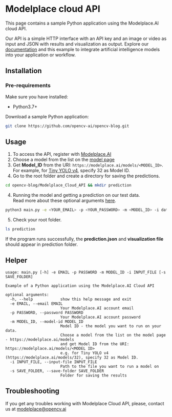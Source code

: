 # Modelplace cloud API

This page contains a sample Python application using the Modelplace.AI cloud API. 

Our API is a simple HTTP interface with an API key and an image or video as input and JSON with results and visualization as output. Explore our [documentation] and this example to integrate artificial intelligence models into your application or workflow.

[documentation]:https://modelplace.ai/blog/
[Modelplace.AI]:https://modelplace.ai
[Tiny YOLO v4]:https://modelplace.ai/models/32
[model page]:https://modelplace.ai/models

## Installation
### Pre-requirements

Make sure you have installed:

- Python3.7+

Download a sample Python application:
``` bash
git clone https://github.com/opencv-ai/opencv-blog.git
```

## Usage
1. To access the API, register with [Modelplace.AI]
1. Choose a model from the list on the [model page] 
1. Get **Model_ID** from the URI: ```https://modelplace.ai/models/<MODEL_ID>```.  
For example,  for [Tiny YOLO v4], specify 32 as Model ID.
1. Go to the root folder and create a directory for saving the predictions.  
``` bash 
cd opencv-blog/Modelplace_Cloud_API && mkdir prediction
```
4. Running the model and getting a prediction on our test data.   
Read more about these optional arguments [here](#helper).
``` bash 
python3 main.py -e <YOUR_EMAIL> -p <YOUR_PASSWORD> -m <MODEL_ID> -i data/<FILE> -s prediction 
```  
5. Check your root folder.   
``` bash 
ls prediction
```
If the program runs successfully, the **prediction.json** and **visualization file** should appear in prediction folder. 

## Helper
``` 
usage: main.py [-h] -e EMAIL -p PASSWORD -m MODEL_ID -i INPUT_FILE [-s SAVE_FOLDER]

Example of a Python application using the Modelplace.AI Cloud API

optional arguments:
  -h, --help            show this help message and exit
  -e EMAIL, --email EMAIL
                        Your Modelplace.AI account email
  -p PASSWORD, --password PASSWORD
                        Your Modelplace.AI account password
  -m MODEL_ID, --model-id MODEL_ID
                        Model ID - the model you want to run on your data. 
                        Choose a model from the list on the model page - https://modelplace.ai/models 
                        and get Model ID from the URI: https://modelplace.ai/models/<MODEL ID> 
                        e.g. for Tiny YOLO v4 (https://modelplace.ai/models/32), specify 32 as Model ID.
  -i INPUT_FILE, --input-file INPUT_FILE
                        Path to the file you want to run a model on
  -s SAVE_FOLDER, --save-folder SAVE_FOLDER
                        Folder for saving the results
```

## Troubleshooting

If you get any troubles working with Modelplace Cloud API, please, contact us at modelplace@opencv.ai